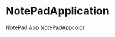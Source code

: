 # NotePadApplication
NotePad App
[NotePadAppcolor](https://user-images.githubusercontent.com/101356293/190827586-96100fec-f5cb-4cd9-a4ca-7e7f58a8aa45.jpg)

